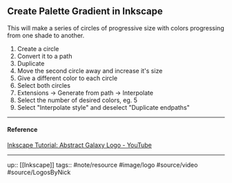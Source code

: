 ## Create Palette Gradient in Inkscape

This will make a series of circles of progressive size with colors progressing from one shade to another.

1. Create a circle
2. Convert it to a path
3. Duplicate
4. Move the second circle away and increase it's size
5. Give a different color to each circle
6. Select both circles
7. Extensions -> Generate from path -> Interpolate
8. Select the number of desired colors, eg. 5
9. Select "Interpolate style" and deselect "Duplicate endpaths"

---
#### Reference

[Inkscape Tutorial: Abstract Galaxy Logo - YouTube](https://www.youtube.com/watch?v=AgbsozDUyTs&list=PLynG8gQD-n8DUEHPGKj3fgQUSwIYyU7dk&index=4)


---
up:: [[Inkscape]]
tags:: #note/resource #image/logo #source/video #source/LogosByNick 